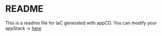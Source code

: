 # README
This is a readme file for IaC generated with appCD.
You can modify your appStack -> [here](http://cloud.stackgen.com/appstacks/1d09e9b0-29c6-48e0-ac89-8a8b63a9bd15)
